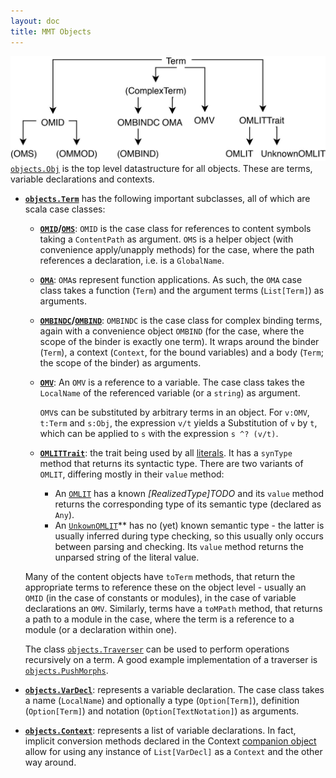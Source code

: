 ```yaml
---
layout: doc
title: MMT Objects
---
```

![data structures](../../img/Term.jpg)
[`objects.Obj`](apidoc://info.kwarc.mmt.api.objects.Obj) is the top level datastructure for all objects.
These are terms, variable declarations and contexts.

* **[`objects.Term`](apidoc://info.kwarc.mmt.api.objects.Term)** has the following important subclasses, all of which are scala case classes:
  * **[`OMID`](apidoc://info.kwarc.mmt.api.objects.OMID)/[`OMS`](apidoc://info.kwarc.mmt.api.objects.OMS$)**: `OMID` is the case class for references to content symbols taking a `ContentPath` as argument. `OMS` is a helper object (with convenience apply/unapply methods) for the case, where the path references a declaration, i.e. is a `GlobalName`.
  * **[`OMA`](apidoc://info.kwarc.mmt.api.objects.OMA)**: `OMA`s represent function applications. As such, the `OMA` case class takes a function (`Term`) and the argument terms (`List[Term]`) as arguments.
  * **[`OMBINDC`](apidoc://info.kwarc.mmt.api.objects.OMBINDC)/[`OMBIND`](apidoc://info.kwarc.mmt.api.objects.OMBIND$)**: `OMBINDC` is the case class for complex binding terms, again with a convenience object `OMBIND` (for the case, where the scope of the binder is exactly one term). It wraps around the binder (`Term`), a context (`Context`, for the bound variables) and a body (`Term`; the scope of the binder) as arguments.
  * **[`OMV`](apidoc://info.kwarc.mmt.api.objects.OMV)**: An `OMV` is a reference to a variable. The case class takes the `LocalName` of the referenced variable (or a `string`) as argument.

    `OMV`s can be substituted by arbitrary terms in an object. For `v:OMV`, `t:Term` and `s:Obj`, the expression `v/t` yields a Substitution of `v` by `t`, which can be applied to `s` with the expression `s ^? (v/t)`. 
  
  * **[`OMLITTrait`](apidoc://info.kwarc.mmt.api.objects.OMLITTrait)**: the trait being used by all [literals](../../language/literals). It has a `synType` method that returns its syntactic type. There are two variants of `OMLIT`, differing mostly in their `value` method:
    * An [`OMLIT`](apidoc://info.kwarc.mmt.api.objects.OMLIT) has a known *[RealizedType]TODO* and its `value` method returns the corresponding type of its semantic type (declared as `Any`).
    * An [`UnkownOMLIT`](apidoc://info.kwarc.mmt.api.objects.UnknownOMLIT)** has no (yet) known semantic type - the latter is usually inferred during type checking, so this usually only occurs between parsing and checking. Its `value` method returns the unparsed string of the literal value.

  Many of the content objects have `toTerm` methods, that return the appropriate terms to reference these on the object level - usually an `OMID` (in the case of constants or modules), in the case of variable declarations an `OMV`. Similarly, terms have a `toMPath` method, that returns a path to a module in the case, where the term is a reference to a module (or a declaration within one).
  
  The class [`objects.Traverser`](apidoc://info.kwarc.mmt.api.objects.Traverser) can be used to perform operations recursively on a term. A good example implementation of a traverser is [`objects.PushMorphs`](apidoc://info.kwarc.mmt.api.objects.PushMorphs).
* **[`objects.VarDecl`](apidoc://info.kwarc.mmt.api.objects.VarDecl)**: represents a variable declaration. The case class takes a name (`LocalName`) and optionally a type (`Option[Term]`), definition (`Option[Term]`) and notation (`Option[TextNotation]`) as arguments.
* **[`objects.Context`](apidoc://info.kwarc.mmt.api.objects.Context)**: represents a list of variable declarations. In fact, implicit conversion methods declared in the Context [companion object](apidoc://info.kwarc.mmt.api.objects.Context$) allow for using any
instance of `List[VarDecl]` as a `Context` and the other way around.
